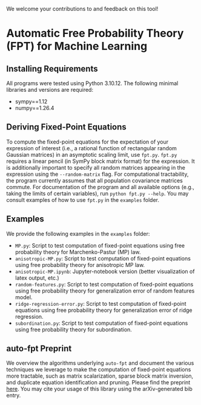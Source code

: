 We welcome your contributions to and feedback on this tool!

# Automatic Free Probability Theory (FPT) for Machine Learning

## Installing Requirements
All programs were tested using Python 3.10.12. The following minimal libraries and versions are required:
- sympy==1.12
- numpy==1.26.4


## Deriving Fixed-Point Equations
To compute the fixed-point equations for the expectation of your expression of interest (i.e., a rational function of rectangular random Gaussian matrices) in an asymptotic scaling limit, use `fpt.py`. `fpt.py` requires a linear pencil (in SymPy block matrix format) for the expression. It is additionally important to specify all random matrices appearing in the expression using the `--random-matrix` flag. For computational tractability, the program currently assumes that all population covariance matrices commute. For documentation of the program and all available options (e.g., taking the limits of certain variables), run `python fpt.py --help`. You may consult examples of how to use `fpt.py` in the `examples` folder.

## Examples

We provide the following examples in the `examples` folder:

- `MP.py`: Script to test computation of fixed-point equations using free probability theory for Marchenko-Pastur (MP) law.
- `anisotropic-MP.py`: Script to test computation of fixed-point equations using free probability theory for anisotropic MP law.
- `anisotropic-MP.ipynb`: Jupyter-notebook version  (better visualization of latex output, etc.)
- `random-features.py`: Script to test computation of fixed-point equations using free probability theory for generalization error of random features model.
- `ridge-regression-error.py`: Script to test computation of fixed-point equations using free probability theory for generalization error of ridge regression.
- `subordination.py`: Script to test computation of fixed-point equations using free probability theory for subordination.

## auto-fpt Preprint

We overview the algorithms underlying `auto-fpt` and document the various techniques we leverage to make the computation of fixed-point equations more tractable, such as matrix scalarization, sparse block matrix inversion, and duplicate equation identification and pruning. Please find the preprint [here](https://arxiv.org/pdf/2504.10754). You may cite your usage of this library using the arXiv-generated bib entry.
